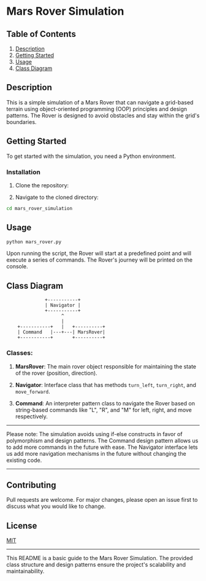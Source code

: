 # Mars Rover Simulation

## Table of Contents
1. [Description](#description)
2. [Getting Started](#getting-started)
3. [Usage](#usage)
4. [Class Diagram](#class-diagram)

<a name="description"></a>
## Description
This is a simple simulation of a Mars Rover that can navigate a grid-based terrain using object-oriented programming (OOP) principles and design patterns. The Rover is designed to avoid obstacles and stay within the grid's boundaries.

<a name="getting-started"></a>
## Getting Started
To get started with the simulation, you need a Python environment.

### Installation
1. Clone the repository:

2. Navigate to the cloned directory:
```bash
cd mars_rover_simulation
```

<a name="usage"></a>
## Usage
```bash
python mars_rover.py
```

Upon running the script, the Rover will start at a predefined point and will execute a series of commands. The Rover's journey will be printed on the console.

<a name="class-diagram"></a>
## Class Diagram

```
              +-----------+
              | Navigator |
              +-----------+
                    ^
                    |
    +-----------+   |   +----------+
    | Command   |---+---| MarsRover|
    +-----------+       +----------+
```

### Classes:

1. **MarsRover**: The main rover object responsible for maintaining the state of the rover (position, direction).

2. **Navigator**: Interface class that has methods `turn_left`, `turn_right`, and `move_forward`.

3. **Command**: An interpreter pattern class to navigate the Rover based on string-based commands like "L", "R", and "M" for left, right, and move respectively.


---

Please note: The simulation avoids using if-else constructs in favor of polymorphism and design patterns. The Command design pattern allows us to add more commands in the future with ease. The Navigator interface lets us add more navigation mechanisms in the future without changing the existing code.

---

## Contributing
Pull requests are welcome. For major changes, please open an issue first to discuss what you would like to change.

## License
[MIT](https://choosealicense.com/licenses/mit/)

---

This README is a basic guide to the Mars Rover Simulation. The provided class structure and design patterns ensure the project's scalability and maintainability.
